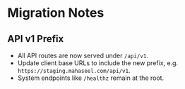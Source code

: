 # Migration Notes

## API v1 Prefix

- All API routes are now served under `/api/v1`.
- Update client base URLs to include the new prefix, e.g. `https://staging.mahaseel.com/api/v1`.
- System endpoints like `/healthz` remain at the root.
